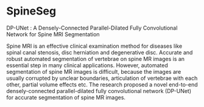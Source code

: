 # SpineSeg

DP-UNet : A Densely-Connected Parallel-Dilated Fully Convolutional Network for Spine MRI Segmentation

Spine MRI is an effective clinical examination method for diseases like spinal canal stenosis, disc herniation and degenerative disc. Accurate and robust automated segmentation of vertebrae on spine MR images is an essential step in many clinical applications. However, automated segmentation of spine MR images is difficult, because the images are usually corrupted by unclear boundaries, articulation of vertebrae with each other, partial volume effects etc. The research proposed a novel end-to-end densely-connected parallel-dilated fully convolutional network (DP-UNet) for accurate segmentation of spine MR images.
